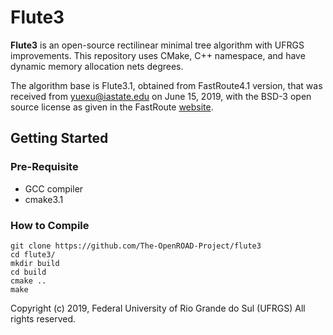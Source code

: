 Flute3
======================

**Flute3** is an open-source rectilinear minimal tree algorithm with UFRGS improvements.
This repository uses CMake, C++ namespace, and have dynamic memory allocation nets degrees.

The algorithm base is Flute3.1, obtained from FastRoute4.1 version, that was received from <yuexu@iastate.edu> on June 15, 2019, with the BSD-3 open source license as given in the FastRoute [website](http://home.eng.iastate.edu/~cnchu/FastRoute.html#License).

## Getting Started
### Pre-Requisite

- GCC compiler
- cmake3.1

### How to Compile

````
git clone https://github.com/The-OpenROAD-Project/flute3
cd flute3/
mkdir build
cd build
cmake ..
make
````

Copyright (c) 2019, Federal University of Rio Grande do Sul (UFRGS)
All rights reserved.
